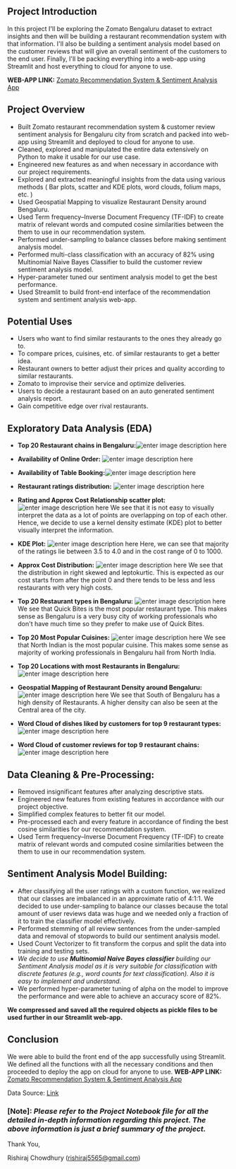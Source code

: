 ## **Project Introduction**

In this project I'll be exploring the Zomato Bengaluru dataset to extract insights and then will be building a restaurant recommendation system with that information. I'll also be building a sentiment analysis model based on the customer reviews that will give an overall sentiment of the customers to the end user. Finally, I'll be packing everything into a web-app using Streamlit and host everything to cloud for anyone to use.

**WEB-APP LINK:** [Zomato Recommendation System & Sentiment Analysis App](https://share.streamlit.io/rishi5565/zomato-recommendation-system-and-sentiment-analysis/main/app.py)


## **Project Overview**

* Built Zomato restaurant recommendation system & customer review sentiment analysis for Bengaluru city from scratch and packed into web-app using Streamlit and deployed to cloud for anyone to use.
* Cleaned, explored and manipulated the entire data extensively on Python to make it usable for our use case.
* Engineered new features as and when necessary in accordance with our project requirements.
* Explored and extracted meaningful insights from the data using various methods ( Bar plots, scatter and KDE plots, word clouds, folium maps, etc. )
* Used Geospatial Mapping to visualize Restaurant Density around Bengaluru.
* Used Term frequency–Inverse Document Frequency (TF-IDF) to create matrix of relevant words and computed cosine similarities between the them to use in our recommendation system.
* Performed under-sampling to balance classes before making sentiment analysis model.
* Performed multi-class classification with an accuracy of 82% using Multinomial Naive Bayes Classifier to build the customer review sentiment analysis model.
* Hyper-parameter tuned our sentiment analysis model to get the best performance.
* Used Streamlit to build front-end interface of the recommendation system and sentiment analysis web-app.

## **Potential Uses**

* Users who want to find similar restaurants to the ones they already go to.
* To compare prices, cuisines, etc. of similar restaurants to get a better idea.
* Restaurant owners to better adjust their prices and quality according to similar restaurants.
* Zomato to improvise their service and optimize deliveries.
* Users to decide a restaurant based on an auto generated sentiment analysis report.
* Gain competitive edge over rival restaurants.


## **Exploratory Data Analysis (EDA)**
* **Top 20 Restaurant chains in Bengaluru:**![enter image description here](https://github.com/rishi5565/zomato-recommendation-system-and-sentiment-analysis/raw/main/EDA%20Images/1.png)

* **Availability of Online Order:**
![enter image description here](https://github.com/rishi5565/zomato-recommendation-system-and-sentiment-analysis/raw/main/EDA%20Images/2.png)

* **Availability of Table Booking:**![enter image description here](https://github.com/rishi5565/zomato-recommendation-system-and-sentiment-analysis/raw/main/EDA%20Images/3.png)

* **Restaurant ratings distribution:**
![enter image description here](https://github.com/rishi5565/zomato-recommendation-system-and-sentiment-analysis/raw/main/EDA%20Images/4.png)

* **Rating and Approx Cost Relationship scatter plot:**
![enter image description here](https://github.com/rishi5565/zomato-recommendation-system-and-sentiment-analysis/raw/main/EDA%20Images/5.png)
We see that it is not easy to visually interpret the data as a lot of points are overlapping on top of each other. Hence, we decide to use a kernel density estimate (KDE) plot to better visually interpret the information.
* **KDE Plot:**
![enter image description here](https://github.com/rishi5565/zomato-recommendation-system-and-sentiment-analysis/raw/main/EDA%20Images/6.png)
Here, we can see that majority of the ratings lie between 3.5 to 4.0 and in the cost range of 0 to 1000.
* **Approx Cost Distribution:**
![enter image description here](https://github.com/rishi5565/zomato-recommendation-system-and-sentiment-analysis/raw/main/EDA%20Images/7.png)
We see that the distribution in right skewed and leptokurtic. This is expected as our cost starts from after the point 0 and there tends to be less and less restaurants with very high costs.

* **Top 20 Restaurant types in Bengaluru:**
![enter image description here](https://github.com/rishi5565/zomato-recommendation-system-and-sentiment-analysis/raw/main/EDA%20Images/8.png)
We see that Quick Bites is the most popular restaurant type. This makes sense as Bengaluru is a very busy city of working professionals who don't have much time so they prefer to make use of Quick Bites.
* **Top 20 Most Popular Cuisines:**
![enter image description here](https://github.com/rishi5565/zomato-recommendation-system-and-sentiment-analysis/raw/main/EDA%20Images/9.png)
We see that North Indian is the most popular cuisine. This makes some sense as majority of working professionals in Bengaluru hail from North India.

* **Top 20 Locations with most Restaurants in Bengaluru:**
![enter image description here](https://github.com/rishi5565/zomato-recommendation-system-and-sentiment-analysis/raw/main/EDA%20Images/10.png)

* **Geospatial Mapping of Restaurant Density around Bengaluru:**
![enter image description here](https://github.com/rishi5565/zomato-recommendation-system-and-sentiment-analysis/raw/main/EDA%20Images/11.png)
We see that South of Bengaluru has a high density of Restaurants. A higher density can also be seen at the Central area of the city.

* **Word Cloud of dishes liked by customers for top 9 restaurant types:**
![enter image description here](https://github.com/rishi5565/zomato-recommendation-system-and-sentiment-analysis/raw/main/EDA%20Images/12.png)

* **Word Cloud of customer reviews for top 9 restaurant chains:**
![enter image description here](https://github.com/rishi5565/zomato-recommendation-system-and-sentiment-analysis/raw/main/EDA%20Images/13.png)


## **Data Cleaning & Pre-Processing:**
* Removed insignificant features after analyzing descriptive stats.
* Engineered new features from existing features in accordance with our project objective.
* Simplified complex features to better fit our model.
* Pre-processed each and every feature in accordance of finding the best cosine similarities for our recommendation system.
* Used Term frequency–Inverse Document Frequency (TF-IDF) to create matrix of relevant words and computed cosine similarities between the them to use in our recommendation system.

## **Sentiment Analysis Model Building:**
* After classifying all the user ratings with a custom function, we realized that our classes are imbalanced in an approximate ratio of 4:1:1. We decided to use under-sampling to balance our classes because the total amount of user reviews data was huge and we needed only a fraction of it to train the classifier model effectively.
* Performed stemming of all review sentences from the under-sampled data and removal of stopwords to build our sentiment analysis model.
* Used Count Vectorizer to fit transform the corpus and split the data into training and testing sets.
* *We decide to use **Multinomial Naive Bayes classifier** building our Sentiment Analysis model as it is very suitable for classification with discrete features (e.g., word counts for text classification). Also it is easy to implement and understand.*
* We performed hyper-parameter tuning of alpha on the model to improve the performance and were able to achieve an accuracy score of 82%.

**We compressed and saved all the required objects as pickle files to be used further in our Streamlit web-app.**

## **Conclusion**
We were able to build the front end of the app successfully using Streamlit. We defined all the functions with all the necessary conditions and then proceeded to deploy the app on cloud for anyone to use.
**WEB-APP LINK:** [Zomato Recommendation System & Sentiment Analysis App](https://share.streamlit.io/rishi5565/zomato-recommendation-system-and-sentiment-analysis/main/app.py)

Data Source: [Link](https://www.kaggle.com/datasets/absin7/zomato-bangalore-dataset)

### [Note]:  _**Please refer to the Project Notebook file for all the detailed in-depth information regarding this project. The above information is just a brief summary of the project.**_

Thank You,

Rishiraj Chowdhury ([rishiraj5565@gmail.com](mailto:rishiraj5565@gmail.com))
